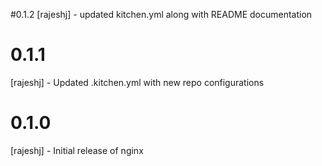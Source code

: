 #0.1.2
[rajeshj] - updated kitchen.yml along with README documentation
# 0.1.1
[rajeshj] - Updated .kitchen.yml with new repo configurations
# 0.1.0
[rajeshj] - Initial release of nginx
